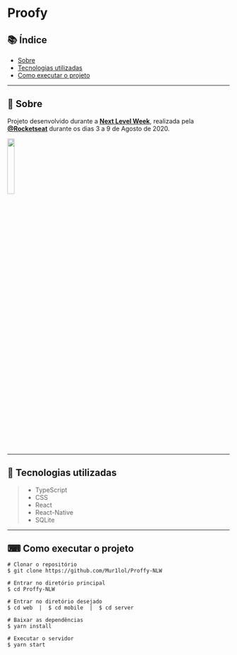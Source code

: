 
# Proofy

## 📚 Índice 

-   [Sobre](#📖-sobre)
-   [Tecnologias utilizadas](#🚀-tecnologias-utilizadas)
-   [Como executar o projeto](#⌨-como-executar-o-projeto)

---

## 📖 Sobre

Projeto desenvolvido durante a **[Next Level Week](https://nextlevelweek.com/)**, realizada pela **[@Rocketseat](https://github.com/Rocketseat)** durante os dias 3 a 9 de Agosto de 2020.

<img src="https://camo.githubusercontent.com/e374677bcea8e624fe954b1bf81348f9bb4390df/68747470733a2f2f696b2e696d6167656b69742e696f2f6361706974616f2f50726f6666792f6e6c77325f36643750766c485a352e737667" width="18%">

---

## 🚀 Tecnologias utilizadas

> - TypeScript
> - CSS
> - React
> - React-Native
> - SQLite

---

## ⌨ Como executar o projeto

```
# Clonar o repositório
$ git clone https://github.com/Mur1lol/Proffy-NLW

# Entrar no diretório principal
$ cd Proffy-NLW

# Entrar no diretório desejado
$ cd web  |  $ cd mobile  |  $ cd server

# Baixar as dependências
$ yarn install

# Executar o servidor
$ yarn start
```
